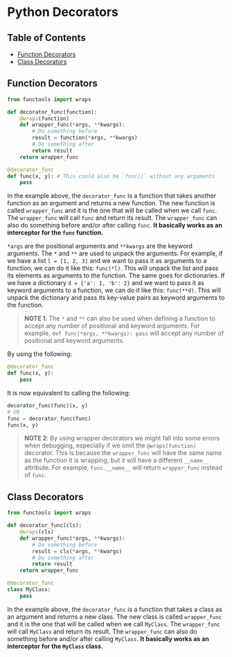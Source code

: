 <!-- omit in toc -->
# Python Decorators

<!-- omit in toc -->
## Table of Contents
- [Function Decorators](#function-decorators)
- [Class Decorators](#class-decorators)


## Function Decorators

```python
from functools import wraps

def decorator_func(function):
    @wraps(function)
    def wrapper_func(*args, **kwargs):
        # Do something before
        result = function(*args, **kwargs)
        # Do something after
        return result
    return wrapper_func

@decorator_func
def func(x, y): # This could also be `func()` without any arguments
    pass
```

In the example above, the `decorator_func` is a function that takes another function as an argument and returns a new function. The new function is called `wrapper_func` and it is the one that will be called when we call `func`. The `wrapper_func` will call `func` and return its result. The `wrapper_func` can also do something before and/or after calling `func`. **It basically works as an interceptor for the `func` function.**

`*args` are the positional arguments and `**kwargs` are the keyword arguments. The `*` and `**` are used to unpack the arguments. For example, if we have a list `l = [1, 2, 3]` and we want to pass it as arguments to a function, we can do it like this: `func(*l)`. This will unpack the list and pass its elements as arguments to the function. The same goes for dictionaries. If we have a dictionary `d = {'a': 1, 'b': 2}` and we want to pass it as keyword arguments to a function, we can do it like this: `func(**d)`. This will unpack the dictionary and pass its key-value pairs as keyword arguments to the function.

> **NOTE 1**: The `*` and `**` can also be used when defining a function to accept any number of positional and keyword arguments. For example, `def func(*args, **kwargs): pass` will accept any number of positional and keyword arguments.

By using the following:
```python
@decorator_func
def func(x, y):
    pass
```

It is now equivalent to calling the following:
```python
decorator_func(func)(x, y)
# OR
func = decorator_func(func)
func(x, y)
```

> **NOTE 2**: By using wrapper decorators we might fall into some errors when debugging, especially if we omit the `@wraps(function)` decorator. 
> This is because the `wrapper_func` will have the same name as the function it is wrapping, but it will have a different `__name__` attribute. 
> For example, `func.__name__` will return `wrapper_func` instead of `func`.


## Class Decorators

```python
from functools import wraps

def decorator_func(cls):
    @wraps(cls)
    def wrapper_func(*args, **kwargs):
        # Do something before
        result = cls(*args, **kwargs)
        # Do something after
        return result
    return wrapper_func

@decorator_func
class MyClass:
    pass
```

In the example above, the `decorator_func` is a function that takes a class as an argument and returns a new class. The new class is called `wrapper_func` and it is the one that will be called when we call `MyClass`. The `wrapper_func` will call `MyClass` and return its result. The `wrapper_func` can also do something before and/or after calling `MyClass`. **It basically works as an interceptor for the `MyClass` class.**

<!-- TODO: Describe decorators with arguments -->
